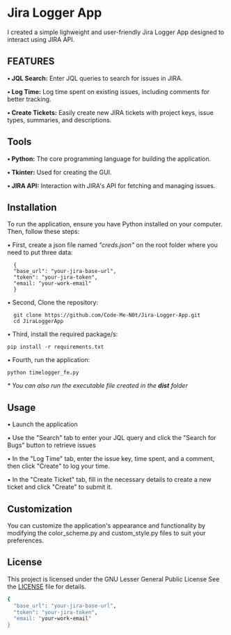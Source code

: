 <h1>Jira Logger App</h1>
I created a simple lighweight and user-friendly Jira Logger App designed to interact using JIRA API.
<br>
<h2>FEATURES</h2>
<p><b>• JQL Search:</b> Enter JQL queries to search for issues in JIRA.</p>
<p><b>• Log Time:</b> Log time spent on existing issues, including comments for better tracking.</p>
<p><b>• Create Tickets:</b> Easily create new JIRA tickets with project keys, issue types, summaries, and descriptions.</p>

<h2>Tools</h2>
<p><b>• Python:</b> The core programming language for building the application.</p>
<p><b>• Tkinter:</b> Used for creating the GUI.</p>
<p><b>• JIRA API:</b> Interaction with JIRA's API for fetching and managing issues.</p>

<h2>Installation</h2>
<p>To run the application, ensure you have Python installed on your computer. Then, follow these steps:</p>
• First, create a json file named <em>"creds.json"</em> on the root folder where you need to put three data:
<pre><code id=code-block>  {
  "base_url": "your-jira-base-url",
  "token": "your-jira-token",
  "email: "your-work-email"
  }
</code></pre>
• Second, Clone the repository:
<pre><code id=code-block>  git clone https://github.com/Code-Me-N0t/Jira-Logger-App.git
  cd JiraLoggerApp
</code></pre>
• Third, install the required package/s:
<pre><code>pip install -r requirements.txt
</code></pre>
• Fourth, run the application:
<pre><code>python timelogger_fe.py
</code></pre>
<i>* You can also run the executable file created in the <b>dist</b> folder</i>

<h2>Usage</h2>
<p>• Launch the application</p>
<p>• Use the "Search" tab to enter your JQL query and click the "Search for Bugs" button to retrieve issues</p>
<p>• In the "Log Time" tab, enter the issue key, time spent, and a comment, then click "Create" to log your time.</p>
<p>• In the "Create Ticket" tab, fill in the necessary details to create a new ticket and click "Create" to submit it.</p>

<h2>Customization</h2>
<p>You can customize the application's appearance and functionality by modifying the color_scheme.py and custom_style.py files to suit your preferences.</p>

<h2>License</h2>
This project is licensed under the GNU Lesser General Public License See the <a href="http://www.gnu.org/licenses">LICENSE</a> file for details.


```ruby
{
  "base_url": "your-jira-base-url",
  "token": "your-jira-token",
  "email: "your-work-email"
}
```
